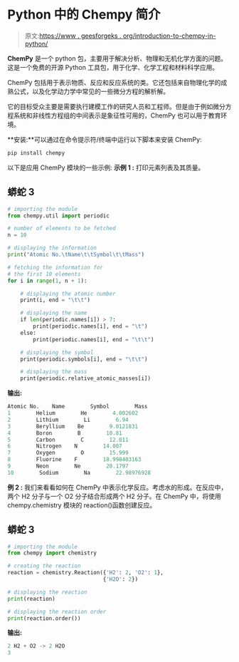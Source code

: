 # Python 中的 Chempy 简介

> 原文:[https://www . geesforgeks . org/introduction-to-chempy-in-python/](https://www.geeksforgeeks.org/introduction-to-chempy-in-python/)

**ChemPy** 是一个 python 包，主要用于解决分析、物理和无机化学方面的问题。这是一个免费的开源 Python 工具包，用于化学、化学工程和材料科学应用。

ChemPy 包括用于表示物质、反应和反应系统的类。它还包括来自物理化学的成熟公式，以及化学动力学中常见的一些微分方程的解析解。

它的目标受众主要是需要执行建模工作的研究人员和工程师。但是由于例如微分方程系统和非线性方程组的中间表示是象征性可用的，ChemPy 也可以用于教育环境。

**安装:**可以通过在命令提示符/终端中运行以下脚本来安装 ChemPy:

```py
pip install chempy
```

以下是应用 ChemPy 模块的一些示例:
**示例 1 :** 打印元素列表及其质量。

## 蟒蛇 3

```py
# importing the module
from chempy.util import periodic

# number of elements to be fetched
n = 10

# displaying the information
print("Atomic No.\tName\t\tSymbol\t\tMass")

# fetching the information for
# the first 10 elements
for i in range(1, n + 1):

    # displaying the atomic number
    print(i, end = "\t\t")

    # displaying the name
    if len(periodic.names[i]) > 7:
        print(periodic.names[i], end = "\t")
    else:
        print(periodic.names[i], end = "\t\t")

    # displaying the symbol
    print(periodic.symbols[i], end = "\t\t")

    # displaying the mass
    print(periodic.relative_atomic_masses[i])
```

**输出:**

```py
Atomic No.    Name        Symbol        Mass
1        Helium        He        4.002602
2        Lithium        Li        6.94
3        Beryllium    Be        9.0121831
4        Boron        B        10.81
5        Carbon        C        12.011
6        Nitrogen    N        14.007
7        Oxygen        O        15.999
8        Fluorine    F        18.998403163
9        Neon        Ne        20.1797
10        Sodium        Na        22.98976928
```

**例 2 :** 我们来看看如何在 ChemPy 中表示化学反应。考虑水的形成。在反应中，两个 H2 分子与一个 O2 分子结合形成两个 H2 分子。在 ChemPy 中，将使用 chempy.chemistry 模块的 reaction()函数创建反应。

## 蟒蛇 3

```py
# importing the module
from chempy import chemistry

# creating the reaction
reaction = chemistry.Reaction({'H2': 2, 'O2': 1},
                              {'H2O': 2})

# displaying the reaction
print(reaction)

# displaying the reaction order
print(reaction.order())
```

**输出:**

```py
2 H2 + O2 -> 2 H2O
3
```